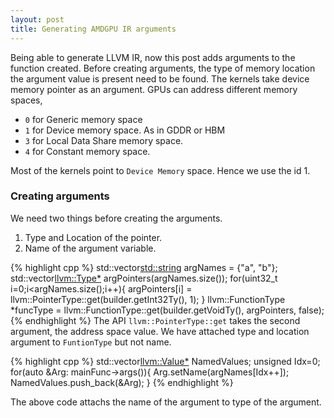 ```yaml
---
layout: post
title: Generating AMDGPU IR arguments
---
```

Being able to generate LLVM IR, now this post adds arguments to the function created.
Before creating arguments, the type of memory location the argument value is present need to be found.
The kernels take device memory pointer as an argument. GPUs can address different memory spaces,

- `0` for Generic memory space
- `1` for Device memory space. As in GDDR or HBM
- `3` for Local Data Share memory space.
- `4` for Constant memory space.

Most of the kernels point to `Device Memory` space. Hence we use the id 1.

### Creating arguments
We need two things before creating the arguments.
1. Type and Location of the pointer.
2. Name of the argument variable.

{% highlight cpp %}
std::vector<std::string> argNames = {"a", "b"};
std::vector<llvm::Type*> argPointers(argNames.size());
for(uint32_t i=0;i<argNames.size();i++){
  argPointers[i] = llvm::PointerType::get(builder.getInt32Ty(), 1);
}
llvm::FunctionType *funcType =
  llvm::FunctionType::get(builder.getVoidTy(), argPointers, false);
{% endhighlight %}
The API `llvm::PointerType::get` takes the second argument, the address space value.
We have attached type and location argument to `FuntionType` but not name.

{% highlight cpp %}
std::vector<llvm::Value*> NamedValues;
unsigned Idx=0;
for(auto &Arg: mainFunc->args()){
  Arg.setName(argNames[Idx++]);
  NamedValues.push_back(&Arg);
}
{% endhighlight %}

The above code attachs the name of the argument to type of the argument. 
